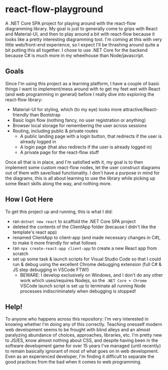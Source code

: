 # react-flow-playground

A .NET Core SPA project for playing around with the react-flow diagramming library. My goal is just to generally come to grips with React and Material-UI, and then to play around a bit with react-flow because it looks like a pretty interesting diagramming tool. I'm coming at this with very little web/front-end experience, so I expect I'll be thrashing around quite a bit putting this all together. I chose to use .NET Core for the backend because C# is much more in my wheelhouse than Node/javascript.

## Goals

Since I'm using this project as a learning platform, I have a couple of basic things I want to implement/mess around with to get my feet wet with React (and web programming in general) before I really dive into exploring the react-flow library:

- Material-UI for styling, which (to my eye) looks more attractive/React-friendly than Bootstrap
- Basic login flow (nothing fancy, no user registration or anything)
- Browser local storage for remembering the user across sessions
- Routing, including public & private routes
  - A public landing page with a login button, that redirects if the user is already logged in
  - A login page (that also redirects if the user is already logged in)
  - A private page for the react-flow stuff

Once all that is in place, and I'm satisfied with it, my goal is to then implement some custom react-flow nodes, let the user construct diagrams out of them with save/load functionality. I don't have a purpose in mind for the diagrams, this is all about learning to use the library while picking up some React skills along the way, and nothing more.

## How I Got Here

To get this project up and running, this is what I did:

- ran `dotnet new react` to scaffold the .NET Core SPA project
- deleted the contents of the ClientApp folder (because I didn't like the template's react app)
- renamed ClientApp to client-app (and made necessary changes in C#), to make it more friendly for what follows
- ran `npx create-react-app client-app` to create a new React app from scratch
- set up some task & launch scripts for Visual Studio Code so that I could run & debug using the excellent Chrome debugging extension (full C# & JS step debugging in VSCode FTW!)
  - BEWARE: I develop exclusively on Windows, and I don't do any other work which uses/requires Nodejs, so the `.NET Core + Chrome` VSCode launch script is set up to terminate all running Node processes indiscriminately when debugging is stopped!

## Help!

To anyone who happens across this repository: I'm very interested in knowing whether I'm doing any of this correctly. Teaching onesself modern web development seems to be frought with blind alleys and an almost paralyzing abundance of choices, approaches, libraries, etc. I'm pretty new to JS/ES, know almost nothing about CSS, and despite having been in the software development game for over 15 years I've managed (until recently) to remain basically ignorant of most of what goes on in web development. Even as an experienced developer, I'm finding it difficult to separate the good practices from the bad when it comes to web programming.
